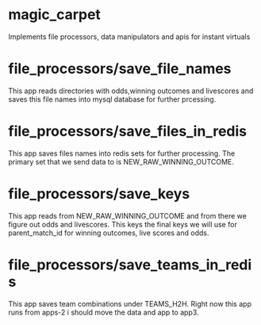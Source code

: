 # magic_carpet
Implements file processors, data manipulators and apis for instant virtuals

# file_processors/save_file_names
This app reads directories with odds,winning outcomes and livescores and saves this file names into mysql database for further prcessing.

# file_processors/save_files_in_redis
This app saves files names into redis sets for further processing. The primary set that we send data to is NEW_RAW_WINNING_OUTCOME.

# file_processors/save_keys
This app reads from NEW_RAW_WINNING_OUTCOME and from there we figure out odds and livescores. This keys the final keys we will use for parent_match_id for winning outcomes, live scores and odds.

# file_processors/save_teams_in_redis
This app saves team combinations under TEAMS_H2H. Right now this app runs from apps-2 i should move the data and app to app3.
